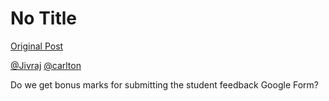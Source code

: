 # No Title

[Original Post](https://discourse.onlinedegree.iitm.ac.in/t/168832/115)

<p><a class="mention" href="/u/jivraj">@Jivraj</a> <a class="mention" href="/u/carlton">@carlton</a></p>
<p>Do we get bonus marks for submitting the student feedback Google Form?</p>